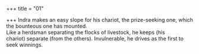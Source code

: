 +++
title = "01"

+++
Indra makes an easy slope for his chariot, the prize-seeking one, which  the bounteous one has mounted.  
Like a herdsman separating the flocks of livestock, he keeps (his  
chariot) separate (from the others). Invulnerable, he drives as the first  to seek winnings.  